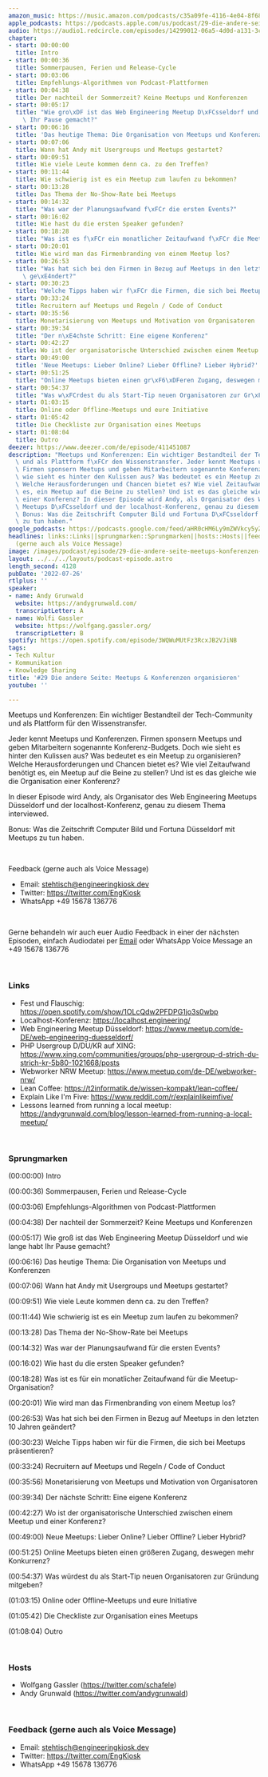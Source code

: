 ```yaml
---
amazon_music: https://music.amazon.com/podcasts/c35a09fe-4116-4e04-8f68-77d61b112e46/episodes/0377ea63-2955-41e8-ab74-2582dac8da8f/engineering-kiosk-29-die-andere-seite-meetups-konferenzen-organisieren
apple_podcasts: https://podcasts.apple.com/us/podcast/29-die-andere-seite-meetups-konferenzen-organisieren/id1603082924?i=1000571178079&uo=4
audio: https://audio1.redcircle.com/episodes/14299012-06a5-4d0d-a131-3c9b7b35f320/stream.mp3
chapter:
- start: 00:00:00
  title: Intro
- start: 00:00:36
  title: Sommerpausen, Ferien und Release-Cycle
- start: 00:03:06
  title: Empfehlungs-Algorithmen von Podcast-Plattformen
- start: 00:04:38
  title: Der nachteil der Sommerzeit? Keine Meetups und Konferenzen
- start: 00:05:17
  title: "Wie gro\xDF ist das Web Engineering Meetup D\xFCsseldorf und wie lange habt\
    \ Ihr Pause gemacht?"
- start: 00:06:16
  title: 'Das heutige Thema: Die Organisation von Meetups und Konferenzen'
- start: 00:07:06
  title: Wann hat Andy mit Usergroups und Meetups gestartet?
- start: 00:09:51
  title: Wie viele Leute kommen denn ca. zu den Treffen?
- start: 00:11:44
  title: Wie schwierig ist es ein Meetup zum laufen zu bekommen?
- start: 00:13:28
  title: Das Thema der No-Show-Rate bei Meetups
- start: 00:14:32
  title: "Was war der Planungsaufwand f\xFCr die ersten Events?"
- start: 00:16:02
  title: Wie hast du die ersten Speaker gefunden?
- start: 00:18:28
  title: "Was ist es f\xFCr ein monatlicher Zeitaufwand f\xFCr die Meetup-Organisation?"
- start: 00:20:01
  title: Wie wird man das Firmenbranding von einem Meetup los?
- start: 00:26:53
  title: "Was hat sich bei den Firmen in Bezug auf Meetups in den letzten 10 Jahren\
    \ ge\xE4ndert?"
- start: 00:30:23
  title: "Welche Tipps haben wir f\xFCr die Firmen, die sich bei Meetups pr\xE4sentieren?"
- start: 00:33:24
  title: Recruitern auf Meetups und Regeln / Code of Conduct
- start: 00:35:56
  title: Monetarisierung von Meetups und Motivation von Organisatoren
- start: 00:39:34
  title: "Der n\xE4chste Schritt: Eine eigene Konferenz"
- start: 00:42:27
  title: Wo ist der organisatorische Unterschied zwischen einem Meetup und einer Konferenz?
- start: 00:49:00
  title: 'Neue Meetups: Lieber Online? Lieber Offline? Lieber Hybrid?'
- start: 00:51:25
  title: "Online Meetups bieten einen gr\xF6\xDFeren Zugang, deswegen mehr Konkurrenz?"
- start: 00:54:37
  title: "Was w\xFCrdest du als Start-Tip neuen Organisatoren zur Gr\xFCndung mitgeben?"
- start: 01:03:15
  title: Online oder Offline-Meetups und eure Initiative
- start: 01:05:42
  title: Die Checkliste zur Organisation eines Meetups
- start: 01:08:04
  title: Outro
deezer: https://www.deezer.com/de/episode/411451087
description: "Meetups und Konferenzen: Ein wichtiger Bestandteil der Tech-Community\
  \ und als Plattform f\xFCr den Wissenstransfer. Jeder kennt Meetups und Konferenzen.\
  \ Firmen sponsern Meetups und geben Mitarbeitern sogenannte Konferenz-Budgets. Doch\
  \ wie sieht es hinter den Kulissen aus? Was bedeutet es ein Meetup zu organisieren?\
  \ Welche Herausforderungen und Chancen bietet es? Wie viel Zeitaufwand ben\xF6tigt\
  \ es, ein Meetup auf die Beine zu stellen? Und ist es das gleiche wie die Organisation\
  \ einer Konferenz? In dieser Episode wird Andy, als Organisator des Web Engineering\
  \ Meetups D\xFCsseldorf und der localhost-Konferenz, genau zu diesem Thema interviewed.\
  \ Bonus: Was die Zeitschrift Computer Bild und Fortuna D\xFCsseldorf mit Meetups\
  \ zu tun haben."
google_podcasts: https://podcasts.google.com/feed/aHR0cHM6Ly9mZWVkcy5yZWRjaXJjbGUuY29tLzBlY2ZkZmQ3LWZkYTEtNGMzZC05NTE1LTQ3NjcyN2Y5ZGY1ZQ/episode/MzAwNzYwMGYtYjNkNS00NWRiLTg4YzItZDUwMWVmZjMyYjQx?sa=X&ved=2ahUKEwjFjIyQ75X5AhUun3IEHe8YA_kQkfYCegQIARAF
headlines: links::Links||sprungmarken::Sprungmarken||hosts::Hosts||feedback-gerne-auch-als-voice-message::Feedback
  (gerne auch als Voice Message)
image: /images/podcast/episode/29-die-andere-seite-meetups-konferenzen-organisieren.jpg
layout: ../../../layouts/podcast-episode.astro
length_second: 4128
pubDate: '2022-07-26'
rtlplus: ''
speaker:
- name: Andy Grunwald
  website: https://andygrunwald.com/
  transcriptLetter: A
- name: Wolfi Gassler
  website: https://wolfgang.gassler.org/
  transcriptLetter: B
spotify: https://open.spotify.com/episode/3WQWuMUtFz3RcxJB2VJiNB
tags:
- Tech Kultur
- Kommunikation
- Knowledge Sharing
title: '#29 Die andere Seite: Meetups & Konferenzen organisieren'
youtube: ''

---
```

<p>Meetups und Konferenzen: Ein wichtiger Bestandteil der Tech-Community und als Plattform für den Wissenstransfer.</p><p>Jeder kennt Meetups und Konferenzen. Firmen sponsern Meetups und geben Mitarbeitern sogenannte Konferenz-Budgets. Doch wie sieht es hinter den Kulissen aus? Was bedeutet es ein Meetup zu organisieren? Welche Herausforderungen und Chancen bietet es? Wie viel Zeitaufwand benötigt es, ein Meetup auf die Beine zu stellen? Und ist es das gleiche wie die Organisation einer Konferenz?</p><p>In dieser Episode wird Andy, als Organisator des Web Engineering Meetups Düsseldorf und der localhost-Konferenz, genau zu diesem Thema interviewed.</p><p>Bonus: Was die Zeitschrift Computer Bild und Fortuna Düsseldorf mit Meetups zu tun haben.</p><p><br></p><p>Feedback (gerne auch als Voice Message)</p><ul><li>Email: <a href="mailto:stehtisch@engineeringkiosk.dev" rel="nofollow">stehtisch@engineeringkiosk.dev</a></li><li>Twitter: <a href="https://twitter.com/EngKiosk" rel="nofollow">https://twitter.com/EngKiosk</a></li><li>WhatsApp +49 15678 136776</li></ul><p><br></p><p>Gerne behandeln wir auch euer Audio Feedback in einer der nächsten Episoden, einfach Audiodatei per <a href="http://stehtisch@engineeringkiosk.dev" rel="nofollow">Email</a> oder WhatsApp Voice Message an +49 15678 136776</p><p><br></p><h3 id="links">Links</h3><ul><li>Fest und Flauschig: <a href="https://open.spotify.com/show/1OLcQdw2PFDPG1jo3s0wbp" rel="nofollow">https://open.spotify.com/show/1OLcQdw2PFDPG1jo3s0wbp</a></li><li>Localhost-Konferenz: <a href="https://localhost.engineering/" rel="nofollow">https://localhost.engineering/</a></li><li>Web Engineering Meetup Düsseldorf: <a href="https://www.meetup.com/de-DE/web-engineering-duesseldorf/" rel="nofollow">https://www.meetup.com/de-DE/web-engineering-duesseldorf/</a></li><li>PHP Usergroup D/DU/KR auf XING: <a href="https://www.xing.com/communities/groups/php-usergroup-d-strich-du-strich-kr-5b80-1021668/posts" rel="nofollow">https://www.xing.com/communities/groups/php-usergroup-d-strich-du-strich-kr-5b80-1021668/posts</a></li><li>Webworker NRW Meetup: <a href="https://www.meetup.com/de-DE/webworker-nrw/" rel="nofollow">https://www.meetup.com/de-DE/webworker-nrw/</a></li><li>Lean Coffee: <a href="https://t2informatik.de/wissen-kompakt/lean-coffee/" rel="nofollow">https://t2informatik.de/wissen-kompakt/lean-coffee/</a></li><li>Explain Like I&#39;m Five: <a href="https://www.reddit.com/r/explainlikeimfive/" rel="nofollow">https://www.reddit.com/r/explainlikeimfive/</a></li><li>Lessons learned from running a local meetup: <a href="https://andygrunwald.com/blog/lesson-learned-from-running-a-local-meetup/" rel="nofollow">https://andygrunwald.com/blog/lesson-learned-from-running-a-local-meetup/</a></li></ul><p><br></p><h3 id="sprungmarken">Sprungmarken</h3><p>(00:00:00) Intro</p><p>(00:00:36) Sommerpausen, Ferien und Release-Cycle</p><p>(00:03:06) Empfehlungs-Algorithmen von Podcast-Plattformen</p><p>(00:04:38) Der nachteil der Sommerzeit? Keine Meetups und Konferenzen</p><p>(00:05:17) Wie groß ist das Web Engineering Meetup Düsseldorf und wie lange habt Ihr Pause gemacht?</p><p>(00:06:16) Das heutige Thema: Die Organisation von Meetups und Konferenzen</p><p>(00:07:06) Wann hat Andy mit Usergroups und Meetups gestartet?</p><p>(00:09:51) Wie viele Leute kommen denn ca. zu den Treffen?</p><p>(00:11:44) Wie schwierig ist es ein Meetup zum laufen zu bekommen?</p><p>(00:13:28) Das Thema der No-Show-Rate bei Meetups</p><p>(00:14:32) Was war der Planungsaufwand für die ersten Events?</p><p>(00:16:02) Wie hast du die ersten Speaker gefunden?</p><p>(00:18:28) Was ist es für ein monatlicher Zeitaufwand für die Meetup-Organisation?</p><p>(00:20:01) Wie wird man das Firmenbranding von einem Meetup los?</p><p>(00:26:53) Was hat sich bei den Firmen in Bezug auf Meetups in den letzten 10 Jahren geändert?</p><p>(00:30:23) Welche Tipps haben wir für die Firmen, die sich bei Meetups präsentieren?</p><p>(00:33:24) Recruitern auf Meetups und Regeln / Code of Conduct</p><p>(00:35:56) Monetarisierung von Meetups und Motivation von Organisatoren</p><p>(00:39:34) Der nächste Schritt: Eine eigene Konferenz</p><p>(00:42:27) Wo ist der organisatorische Unterschied zwischen einem Meetup und einer Konferenz?</p><p>(00:49:00) Neue Meetups: Lieber Online? Lieber Offline? Lieber Hybrid?</p><p>(00:51:25) Online Meetups bieten einen größeren Zugang, deswegen mehr Konkurrenz?</p><p>(00:54:37) Was würdest du als Start-Tip neuen Organisatoren zur Gründung mitgeben?</p><p>(01:03:15) Online oder Offline-Meetups und eure Initiative</p><p>(01:05:42) Die Checkliste zur Organisation eines Meetups</p><p>(01:08:04) Outro</p><p><br></p><h3 id="hosts">Hosts</h3><ul><li>Wolfgang Gassler (<a href="https://twitter.com/schafele" rel="nofollow">https://twitter.com/schafele</a>)</li><li>Andy Grunwald (<a href="https://twitter.com/andygrunwald" rel="nofollow">https://twitter.com/andygrunwald</a>)</li></ul><p><br></p><h3 id="feedback-gerne-auch-als-voice-message">Feedback (gerne auch als Voice Message)</h3><ul><li>Email: <a href="mailto:stehtisch@engineeringkiosk.dev" rel="nofollow">stehtisch@engineeringkiosk.dev</a></li><li>Twitter: <a href="https://twitter.com/EngKiosk" rel="nofollow">https://twitter.com/EngKiosk</a></li><li>WhatsApp +49 15678 136776</li></ul>